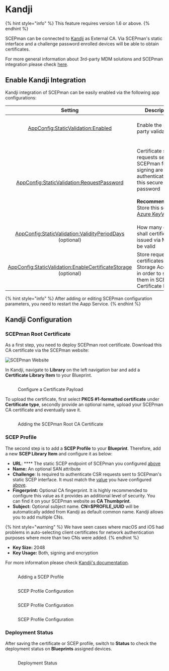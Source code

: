 # Kandji

{% hint style="info" %}
This feature requires version 1.6 or above.
{% endhint %}

SCEPman can be connected to [Kandji](https://www.kandji.io/) as External CA. Via SCEPman's static interface and a challenge password enrolled devices will be able to obtain certificates.

For more general information about 3rd-party MDM solutions and SCEPman integration please check [here](./).

## Enable Kandji Integration

Kandji integration of SCEPman can be easily enabled via the following app configurations:

|                                                                                            Setting                                                                                           | Description                                                                                                                                                                                                                                                                                              |                     Value                    |
| :------------------------------------------------------------------------------------------------------------------------------------------------------------------------------------------: | -------------------------------------------------------------------------------------------------------------------------------------------------------------------------------------------------------------------------------------------------------------------------------------------------------- | :------------------------------------------: |
|                        [AppConfig:StaticValidation:Enabled](../../advanced-configuration/application-settings/static-validation.md#appconfig-staticvalidation-enabled)                       | Enable the 3rd-party validation                                                                                                                                                                                                                                                                          | _**true**_ to enable, _**false**_ to disable |
|                [AppConfig:StaticValidation:RequestPassword](../../advanced-configuration/application-settings/static-validation.md#appconfig-staticvalidation-requestpassword)               | <p>Certificate signing requests sent to SCEPman for signing are authenticated with this secure static password<br><br><strong>Recommendation</strong>: Store this secret in <a href="../../advanced-configuration/application-settings/#secure-configuration-in-azure-key-vault">Azure KeyVault</a>.</p> |      _generate a 32 character password_      |
|       [AppConfig:StaticValidation:ValidityPeriodDays](../../advanced-configuration/application-settings/static-validation.md#appconfig-staticvalidation-validityperioddays) (optional)       | How many days shall certificates issued via Mosyle be valid                                                                                                                                                                                                                                              |                      365                     |
| [AppConfig:StaticValidation:EnableCertificateStorage](../../advanced-configuration/application-settings/static-validation.md#appconfig-staticvalidation-enablecertificatestorage) (optional) | Store requested certificates in the Storage Account, in order to show them in SCEPman Certificate Master                                                                                                                                                                                                 | _**true**_ to enable, _**false** to disable_ |

{% hint style="info" %}
After adding or editing SCEPman configuration parameters, you need to restart the Aapp Service.
{% endhint %}

## Kandji Configuration

### SCEPman Root Certificate

As a first step, you need to deploy SCEPman root certificate. Download this CA certificate via the SCEPman website:

![SCEPman Website](<../../.gitbook/assets/image-1 (1) (5).png>)

In Kandji, navigate to **Library** on the left navigation bar and add a **Certificate Library Item** to your Blueprint.

<figure><img src="../../.gitbook/assets/2023-03-09 12_51_21-Window.png" alt=""><figcaption><p>Configure a Certificate Payload</p></figcaption></figure>

To upload the certificate, first select **PKCS #1-formatted certificate** under **Certificate type**, secondly provide an optional name, upload your SCEPman CA certificate and eventually save it.

<figure><img src="../../.gitbook/assets/2023-03-09 14_21_12-KandjiSCEPmanRootCA.png" alt=""><figcaption><p>Adding the SCEPman Root CA Certificate</p></figcaption></figure>

### SCEP Profile

The second step is to add a **SCEP Profile** to your **Blueprint**. Therefore, add a new **SCEP Library Item** and configure it as below:

* **URL**: \*\*\*\* The static SCEP endpoint of SCEPman you configured [above](kandji.md#enable-kandji-integration)
* **Name:** An optional SAN attribute
* **Challenge**: Is required to authenticate CSR requests sent to SCEPman's static SCEP interface. It must match the [value](../../advanced-configuration/application-settings/static-validation.md#appconfig-staticvalidation-requestpassword) you have configured [above](kandji.md#enable-kandji-integration).
* **Fingerprint:** Optional CA fingerprint. It is highly recommended to configure this value as it provides an additional level of security. You can find it on your SCEPman website as **CA Thumbprint**.
* **Subject:** Optional subject name. **CN=$PROFILE\_UUID** will be automatically added from Kandji as default common name. Kandji allows you to add multiple CNs.

{% hint style="warning" %}
We have seen cases where macOS and iOS had problems in auto-selecting client certificates for network authentication purposes where more than two CNs were added.
{% endhint %}

* **Key Size:** 2048
* **Key Usage:** Both, signing and encryption

For more information please check [Kandji's documentation](https://support.kandji.io/support/solutions/articles/72000559782-scep-profile).

<figure><img src="../../.gitbook/assets/2023-03-09 14_43_19-Kandji.png" alt=""><figcaption><p>Adding a SCEP Profile</p></figcaption></figure>

<figure><img src="../../.gitbook/assets/2023-03-09 14_50_23-Kandji.png" alt=""><figcaption><p>SCEP Profile Configuration</p></figcaption></figure>

<figure><img src="../../.gitbook/assets/2023-03-09 14_51_22-Kandji.png" alt=""><figcaption><p>SCEP Profile Configuration</p></figcaption></figure>

<figure><img src="../../.gitbook/assets/2023-03-09 14_52_52-Kandji.png" alt=""><figcaption><p>SCEP Profile Configuration</p></figcaption></figure>

### Deployment Status

After saving the certificate or SCEP profile, switch to **Status** to check the deployment status on **Blueprints** assigned devices.

<figure><img src="../../.gitbook/assets/2023-03-09 15_12_40-Kandji.png" alt=""><figcaption><p>Deployment Status</p></figcaption></figure>
